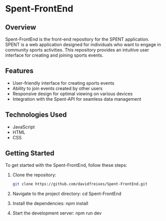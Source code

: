 # Spent-FrontEnd

## Overview
Spent-FrontEnd is the front-end repository for the SPENT application. SPENT is a web application designed for individuals who want to engage in community sports activities. This repository provides an intuitive user interface for creating and joining sports events.

## Features
- User-friendly interface for creating sports events
- Ability to join events created by other users
- Responsive design for optimal viewing on various devices
- Integration with the Spent-API for seamless data management

## Technologies Used
- JavaScript
- HTML
- CSS

## Getting Started
To get started with the Spent-FrontEnd, follow these steps:

1. Clone the repository:
   ```bash
   git clone https://github.com/davidfreixes/Spent-FrontEnd.git

2. Navigate to the project directory:
cd Spent-FrontEnd

3. Install the dependencies:
npm install

4. Start the development server:
npm run dev
